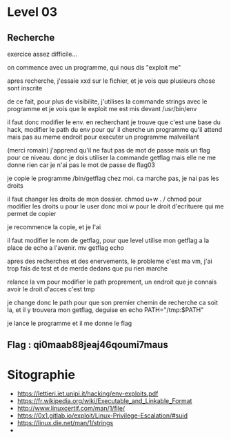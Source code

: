# Level 03

## Recherche

exercice assez difficile...

on commence avec un programme, qui nous dis "exploit me"

apres recherche, j'essaie xxd sur le fichier, et je vois que plusieurs chose sont inscrite

de ce fait, pour plus de visibilite, j'utilises la commande strings avec le programme et je vois que le exploit me est mis devant /usr/bin/env

il faut donc modifier le env. en recherchant je trouve que c'est une base du hack, modifier le path du env pour qu' il cherche un programme qu'il attend mais pas au meme endroit pour executer un programme malveillant

(merci romain) j'apprend qu'il ne faut pas de mot de passe mais un flag pour ce niveau. donc je dois utiliser la commande getflag mais elle ne me donne rien car je n'ai pas le mot de passe de flag03

je copie le programme /bin/getflag chez moi. ca marche pas, je nai pas les droits

il faut changer les droits de mon dossier. chmod u+w .  / chmod pour modifier les droits u pour le user donc moi w pour le droit d'ecrituere qui me permet de copier

je recommence la copie, et je l'ai

il faut modifier le nom de getflag, pour que level utilise mon getflag a la place de echo a l'avenir. mv getflag echo

apres des recherches et des enervements, le probleme c'est ma vm, j'ai trop fais de test et de merde dedans que pu rien marche

relance la vm pour modifier le path proprement, un endroit que je connais avoir le droit d'acces c'est tmp

je change donc le path pour que son premier chemin de recherche ca soit la, et il y trouvera mon getflag, deguise en echo PATH="/tmp:$PATH"

je lance le programme et il me donne le flag

## Flag : qi0maab88jeaj46qoumi7maus


# Sitographie

- https://lettieri.iet.unipi.it/hacking/env-exploits.pdf
- https://fr.wikipedia.org/wiki/Executable_and_Linkable_Format
- http://www.linuxcertif.com/man/1/file/
- https://0x1.gitlab.io/exploit/Linux-Privilege-Escalation/#suid
- https://linux.die.net/man/1/strings
- 